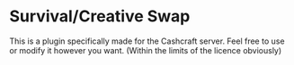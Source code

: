 # Survival/Creative Swap
This is a plugin specifically made for the Cashcraft server. Feel free to use or modify it however you want. (Within the limits of the licence obviously)
